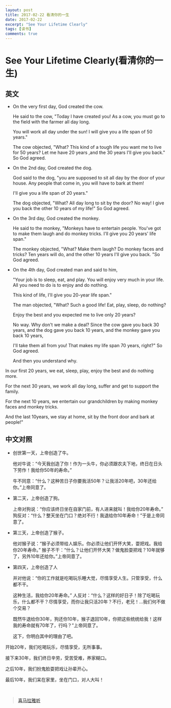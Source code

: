 ```yaml
---
layout: post
title: 2017-02-22 看清你的一生
date: 2017-02-22
excerpt: "See Your Lifetime Clearly"
tags: [读书]
comments: true
---
```



# See Your Lifetime Clearly(看清你的一生)
 
## 英文

- On the very first day, God created the cow. 

    He said to the cow, "Today I have created you! As a cow, you must go to the field with the farmer all day long. 

    You will work all day under the sun! I will give you a life span of 50 years."
 
    The cow objected, "What? This kind of a tough life you want me to live for 50 years? Let me have 20 years ,and the 30 years I'll give you back." So God agreed.
 
- On the 2nd day, God created the dog. 

    God said to the dog, "you are supposed to sit all day by the door of your house. Any people that come in, you will have to bark at them! 
    
    I'll give you a life span of 20 years."
 
    The dog objected, "What? All day long to sit by the door? No way! I give you back the other 10 years of my life!" So God agreed.
 
- On the 3rd day, God created the monkey. 

    He said to the  monkey,  "Monkeys have to entertain people. You've got to make them laugh and do monkey tricks. I'll give you 20 years' life span."
 
    The monkey objected, "What? Make them laugh? Do monkey faces and tricks? Ten years will do, and the other 10 years I'll give you back. "So God agreed.
 
- On the 4th day, God created man and said to him, 
 
    "Your job is to sleep, eat, and play. You will enjoy very much in your life. All you need to do is to enjoy and do nothing. 
    
    This kind of life, I'll give you 20-year life span."
 
    The man objected, "What? Such a good life! Eat, play, sleep, do nothing? 
    
    Enjoy the best and you expected me to live only 20 years? 
    
    No way. Why don't we make a deal? Since the cow gave you back 30 years, and the dog gave you back 10 years, and the monkey gave you back 10 years,
    
    I'll take them all from you! That makes my life span 70 years, right?" So God agreed.

    And then you understand why.
 
In our first 20 years, we eat, sleep, play, enjoy the best and do nothing more. 

For the next 30 years, we work all day long, suffer and get to support the family. 

For the next 10 years, we entertain our grandchildren by making monkey faces and monkey tricks. 

And the last 10years, we stay at home, sit by the front door and bark at people!"
 
## 中文对照

- 创世第一天，上帝创造了牛。

    他对牛说：“今天我创造了你！作为一头牛，你必须跟农夫下地，终日在日头下劳作！我给你50年的寿命。” 
    
    牛不同意：“什么？这种苦日子你要我活50年？让我活20年吧，30年还给你。”上帝同意了。
    
- 第二天，上帝创造了狗。

    上帝对狗说：“你应该终日坐在自家门前，有人进来就叫！我给你20年寿命。” 狗反对：“什么？整天坐在门口？绝对不行！我退给你10年寿命！”于是上帝同意了。
    
- 第三天，上帝创造了猴子。

    他对猴子说：“猴子必须带给人娱乐。你必须让他们开怀大笑，耍把戏。我给你20年寿命。” 猴子不干：“什么？让他们开怀大笑？做鬼脸耍把戏？10年就够了，另外10年还给你。”上帝同意了。
    
- 第四天，上帝创造了人

    并对他说：“你的工作就是吃喝玩乐睡大觉，尽情享受人生。只管享受，什么都不干。
    
    这种生活，我给你20年寿命。” 人反对：“什么？这样的好日子！除了吃喝玩乐，什么都不干？尽情享受，而你让我只活20年？不行，老兄！…我们何不做个交易？
    
    既然牛退给你30年，狗还你10年，猴子退回10年，你把这些统统给我！这样我的寿命就有70年了，行吗？”上帝同意了。 
    
    这下，你明白其中的理由了吧。
    
开始20年，我们吃喝玩乐，尽情享受，无所事事。

接下来30年，我们终日辛劳，受苦受难，养家糊口。

之后10年，我们扮鬼脸耍把戏让孙辈开心。

最后10年，我们呆在家里，坐在门口，对人大叫！

<br/>



> [喜马拉雅听](http://www.ximalaya.com/zhubo/10884422/) 
